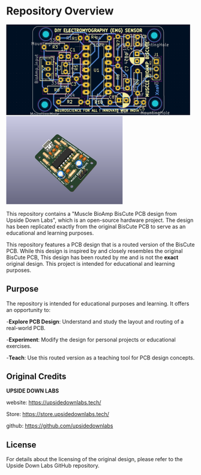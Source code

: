 # Repository Overview


<img src="https://github.com/KushalVenX/LearningPCBD-UDLabsBoard/blob/main/IMAGES/Routing.png" width="490" />  <img src="https://github.com/KushalVenX/LearningPCBD-UDLabsBoard/blob/main/IMAGES/3Dview.png" width="310" />

This repository contains a "Muscle BioAmp BisCute PCB design from Upside Down Labs", which is an open-source hardware project. The design has been replicated exactly from the original BisCute PCB to serve as an educational and learning purposes. 

This repository features a PCB design that is a routed version of the BisCute PCB. While this design is inspired by and closely resembles the original BisCute PCB, This design has been routed by me and is not the **exact** original design. This project is intended for educational and learning purposes.

## Purpose

The repository is intended for educational purposes and learning. It offers an opportunity to:

-**Explore PCB Design**: Understand and study the layout and routing of a real-world PCB.

-**Experiment**: Modify the design for personal projects or educational exercises.

-**Teach**: Use this routed version as a teaching tool for PCB design concepts.

## Original Credits

**UPSIDE DOWN LABS**

website: https://upsidedownlabs.tech/

Store: https://store.upsidedownlabs.tech/

github: https://github.com/upsidedownlabs

## License

For details about the licensing of the original design, please refer to the Upside Down Labs GitHub repository.
